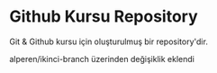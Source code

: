 # Github Kursu Repository

Git & Github kursu için oluşturulmuş bir repository'dir.

alperen/ikinci-branch üzerinden değişiklik eklendi